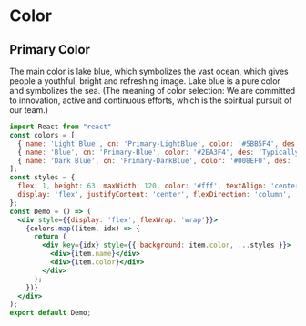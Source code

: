 Color
===

## Primary Color

The main color is lake blue, which symbolizes the vast ocean, which gives people a youthful, bright and refreshing image. Lake blue is a pure color and symbolizes the sea.
(The meaning of color selection: We are committed to innovation, active and continuous efforts, which is the spiritual pursuit of our team.)

<!--rehype:background=#fff&noCode=true&bordered=false-->
```jsx mdx:preview
import React from "react"
const colors = [
  { name: 'Light Blue', cn: 'Primary-LightBlue', color: '#5BB5F4', des: 'Typically used for buttons, and any decorative elements', },
  { name: 'Blue', cn: 'Primary-Blue', color: '#2EA3F4', des: 'Typically used for buttons, and any decorative elements', },
  { name: 'Dark Blue', cn: 'Primary-DarkBlue', color: '#008EF0', des: 'Typically used for buttons, and any decorative elements', },
];
const styles = {
  flex: 1, height: 63, maxWidth: 120, color: '#fff', textAlign: 'center',
  display: 'flex', justifyContent: 'center', flexDirection: 'column',
};
const Demo = () => (
  <div style={{display: 'flex', flexWrap: 'wrap'}}>
    {colors.map((item, idx) => {
      return (
        <div key={idx} style={{ background: item.color, ...styles }}>
          <div>{item.name}</div>
          <div>{item.color}</div>
        </div>
      );
    })}
  </div>
);
export default Demo;
```
